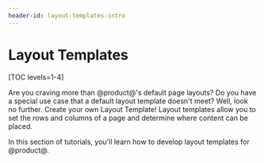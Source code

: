 ```yaml
---
header-id: layout-templates-intro
---
```


# Layout Templates

[TOC levels=1-4]

Are you craving more than @product@'s default page layouts? Do you have a 
special use case that a default layout template doesn't meet? Well, look no 
further. Create your own Layout Template! Layout templates allow you to set
the rows and columns of a page and determine where content can be placed.

In this section of tutorials, you'll learn how to develop layout templates for 
@product@.
